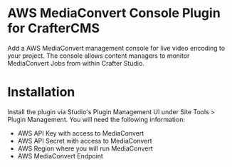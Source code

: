 # AWS MediaConvert Console Plugin for CrafterCMS

Add a AWS MediaConvert management console for live video encoding to your project.
The console allows content managers to monitor MediaConvert Jobs from within Crafter Studio.

# Installation

Install the plugin via Studio's Plugin Management UI under Site Tools > Plugin Management.
You will need the following information:
- AWS API Key with access to MediaConvert
- AWS API Secret with access to MediaConvert
- AWS Region where you will run MediaConvert
- AWS MediaConvert Endpoint
